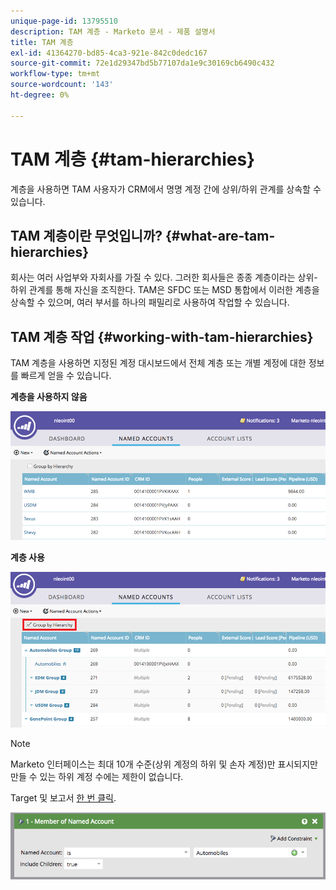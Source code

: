 ```yaml
---
unique-page-id: 13795510
description: TAM 계층 - Marketo 문서 - 제품 설명서
title: TAM 계층
exl-id: 41364270-bd85-4ca3-921e-842c0dedc167
source-git-commit: 72e1d29347bd5b77107da1e9c30169cb6490c432
workflow-type: tm+mt
source-wordcount: '143'
ht-degree: 0%

---
```


# TAM 계층 {#tam-hierarchies}

계층을 사용하면 TAM 사용자가 CRM에서 명명 계정 간에 상위/하위 관계를 상속할 수 있습니다.

## TAM 계층이란 무엇입니까? {#what-are-tam-hierarchies}

회사는 여러 사업부와 자회사를 가질 수 있다. 그러한 회사들은 종종 계층이라는 상위-하위 관계를 통해 자신을 조직한다. TAM은 SFDC 또는 MSD 통합에서 이러한 계층을 상속할 수 있으며, 여러 부서를 하나의 패밀리로 사용하여 작업할 수 있습니다.

## TAM 계층 작업 {#working-with-tam-hierarchies}

TAM 계층을 사용하면 지정된 계정 대시보드에서 전체 계층 또는 개별 계정에 대한 정보를 빠르게 얻을 수 있습니다.

**계층을 사용하지 않음**

![](assets/before.png)

**계층 사용**

![](assets/after.png)

>[!NOTE]
>
>Marketo 인터페이스는 최대 10개 수준(상위 계정의 하위 및 손자 계정)만 표시되지만 만들 수 있는 하위 계정 수에는 제한이 없습니다.

Target 및 보고서 [한 번 클릭](/help/marketo/product-docs/target-account-management/engage/account-filters.md#member-of-named-account).

![](assets/member.png)
